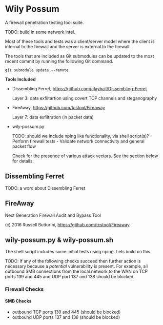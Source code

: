 Wily Possum
===========

A firewall penetration testing tool suite.

TODO: build in some network intel.

Most of these tools and tests was a client/server model where the client is
internal to the firewall and the server is external to the firewall.

The tools that are included as Git submodules can be updated to the most
recent commit by running the following Git command.

```git submodule update --remote```

**Tools Included**

- Dissembling Ferret, https://github.com/clayball/Dissembling-Ferret

  Layer 3: data exfiltartion using covert TCP channels and steganography

- FireAway, https://github.com/tcstool/Fireaway

  Layer 7: data exfiltration (in packet data)

- wily-possum.py 

  TODO: should we include nping like functionality, via shell script(s)?
        - Perform firewall tests
        - Validate network connectivity and general packet flow

  Check for the presence of various attack vectors.
  See the section below for details.


## Dissembling Ferret

TODO: a word about Dissembling Ferret

## FireAway

Next Generation Firewall Audit and Bypass Tool 

(c) 2016 Russell Butturini, https://github.com/tcstool/Fireaway


## wily-possum.py & wily-possum.sh

The shell script includes some initial tests using nping. Lets build on this.

TODO:
If any of the following checks succeed then further action is necessary
because a *potential* vulnerability is present. For example, all outbound SMB
connections from the local network to the WAN on TCP ports 139 and 445 and UDP
port 137 and 138 should be blocked.

### Firewall Checks

#### SMB Checks

- outbound TCP ports 139 and 445 (should be blocked)
- outbound UDP ports 137 and 138 (should be blocked)



